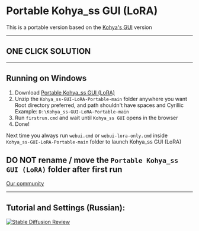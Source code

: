 # Portable Kohya_ss GUI (LoRA)
This is a portable version based on the [Kohya's GUI](https://github.com/bmaltais/kohya_ss) version

----
## ONE CLICK SOLUTION
----

## Running on Windows
1. Download [Portable Kohya_ss GUI (LoRA)](https://github.com/serpotapov/Kohya_ss-GUI-LoRA-Portable/archive/refs/heads/main.zip)
2. Unzip the `Kohya_ss-GUI-LoRA-Portable-main` folder anywhere you want</br>
 Root directory preferred, and path shouldn't have spaces and Cyrillic</br>
 Example: `D:\Kohya_ss-GUI-LoRA-Portable-main`</br>
3. Run `firstrun.cmd` and wait until `Kohya_ss GUI` opens in the browser 
4. Done!


Next time you always run `webui.cmd` or `webui-lora-only.cmd` inside `Kohya_ss-GUI-LoRA-Portable-main` folder to launch Kohya_ss GUI (LoRA)


DO NOT rename / move the `Portable Kohya_ss GUI (LoRA)` folder after first run
----

[Our community](https://discord.gg/xpuct)

----

## Tutorial and Settings (Russian):

[![Stable Diffusion Review](https://i.imgur.com/VOyNHT1.jpg)](https://youtu.be/A15M4cbUM5k)

